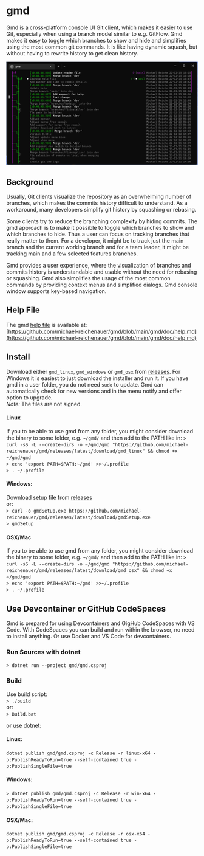 # gmd

Gmd is a cross-platform console UI Git client, which makes it easier to use Git, especially when using a branch model similar to e.g. GitFlow. Gmd makes it easy to toggle which branches to show and hide and simplifies using the most common git commands. It is like having dynamic squash, but without having to rewrite history to get clean history.

<img src="gmd/doc/Animation.gif" width="860">

## Background

Usually, Git clients visualize the repository as an overwhelming number of branches, which makes the commits history difficult to understand. As a workaround, many developers simplify git history by squashing or rebasing.

Some clients try to reduce the branching complexity by hiding commits. The gmd approach is to make it possible to toggle which branches to show and which branches to hide. Thus a user can focus on tracking branches that really matter to them. For a developer, it might be to track just the main branch and the current working branch and for a team leader, it might be tracking main and a few selected features branches.

Gmd provides a user experience, where the visualization of branches and commits history is understandable and usable without the need for rebasing or squashing. Gmd also simplifies the usage of the most common commands by providing context menus and simplified dialogs. Gmd console window supports key-based navigation.

## Help File
The gmd [help file](https://github.com/michael-reichenauer/gmd/blob/main/gmd/doc/help.md) is available at:\
[https://github.com/michael-reichenauer/gmd/blob/main/gmd/doc/help.md](https://github.com/michael-reichenauer/gmd/blob/main/gmd/doc/help.md)

## Install
Download either `gmd_linux`, `gmd_windows` or `gmd_osx` from [releases](https://github.com/michael-reichenauer/gmd/releases). For Windows it is easiest to just download the installer and run it. If you have gmd in a user folder, you do not need `sudo` to update. Gmd can automatically check for new versions and in the menu notify and offer option to upgrade.\
*Note:* The files are not signed.

#### Linux
If you to be able to use gmd from any folder, you might consider download the binary to some
folder, e.g. `~/gmd/` and then add to the PATH like in: 
`> curl -sS -L --create-dirs -o ~/gmd/gmd "https://github.com/michael-reichenauer/gmd/releases/latest/download/gmd_linux" && chmod +x ~/gmd/gmd`  
`> echo 'export PATH=$PATH:~/gmd' >>~/.profile`  
`> . ~/.profile`  

#### Windows:
Download setup file from [releases](https://github.com/michael-reichenauer/gmd/releases)  
or:  
`> curl -o gmdSetup.exe https://github.com/michael-reichenauer/gmd/releases/latest/download/gmdSetup.exe`  
`> gmdSetup`  

#### OSX/Mac
If you to be able to use gmd from any folder, you might consider download the binary to some
folder, e.g. `~/gmd/` and then add to the PATH like in: 
`> curl -sS -L --create-dirs -o ~/gmd/gmd "https://github.com/michael-reichenauer/gmd/releases/latest/download/gmd_osx" && chmod +x ~/gmd/gmd`  
`> echo 'export PATH=$PATH:~/gmd' >>~/.profile`  
`> . ~/.profile`  

## Use Devcontainer or GitHub CodeSpaces
Gmd is prepared for using Devcontainers and GigHub CodeSpaces with VS Code. With CodeSpaces you can
build and run within the browser, no need to install anything. Or use Docker and VS Code for devcontainers.

### Run Sources with dotnet
`> dotnet run --project gmd/gmd.csproj`

### Build
Use build script:  
`> ./build`  
or:    
 `> Build.bat`

or use dotnet:  

#### Linux:  
`dotnet publish gmd/gmd.csproj -c Release -r linux-x64 -p:PublishReadyToRun=true --self-contained true -p:PublishSingleFile=true`  

#### Windows:  
`> dotnet publish gmd/gmd.csproj -c Release -r win-x64 -p:PublishReadyToRun=true --self-contained true -p:PublishSingleFile=true`  

#### OSX/Mac:  
`dotnet publish gmd/gmd.csproj -c Release -r osx-x64 -p:PublishReadyToRun=true --self-contained true -p:PublishSingleFile=true`

